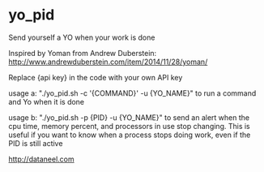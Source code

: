 yo_pid
======
Send yourself a YO when your work is done

Inspired by Yoman from Andrew Duberstein: http://www.andrewduberstein.com/item/2014/11/28/yoman/

Replace {api key} in the code with your own API key

usage a: "./yo_pid.sh -c '{COMMAND}' -u {YO_NAME}" to run a command and Yo when it is done

usage b: "./yo_pid.sh -p {PID} -u {YO_NAME}" to send an alert when the cpu time, memory percent, and processors in use stop changing. This is useful if you want to know when a process stops doing work, even if the PID is still active

http://dataneel.com

